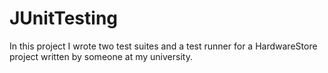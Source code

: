 # JUnitTesting
In this project I wrote two test suites and a test runner for a HardwareStore project written by someone at my university. 
